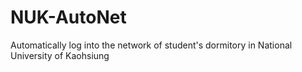 # NUK-AutoNet
Automatically log into the network of student's dormitory in National University of Kaohsiung
